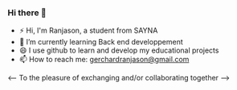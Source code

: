 ### Hi there 👋

- ⚡ Hi, I'm Ranjason, a student from SAYNA
- 🌱 I’m currently learning Back end developpement
- 😄 I use github to learn and develop my educational projects
- 📫 How to reach me: gerchardranjason@gmail.com

<-- To the pleasure of exchanging and/or collaborating together -->
